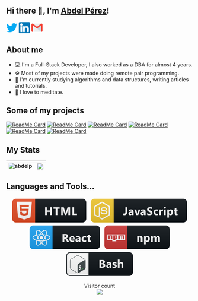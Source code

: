 ## Hi there 👋, I'm <a href="https://www.linkedin.com/in/abdel-perez/">Abdel Pérez</a>!

[<img src="./twitter.svg" alt="twitter logo" width="30">](https://twitter.com/AbdelPerez11)
[<img src="./linkedin.svg" alt="linkedin logo" width="30">](https://www.linkedin.com/in/abdel-perez/)
<a href="mailto: juniorperezpy@gmail.com"><img src="./gmail.svg" alt="gmail logo" width="30"></a>

## About me

- 💻 I'm a Full-Stack Developer, I also worked as a DBA for almost 4 years. 
- ⚙️ Most of my projects were made doing remote pair programming.
- 🧠 I'm currently studying algorithms and data structures, writing articles and tutorials.
- 🧘 I love to meditate.

## Some of my projects

[![ReadMe Card](https://github-readme-stats.vercel.app/api/pin/?username=abdelp&repo=ror-capstone)](https://github.com/abdelp/ror-capstone) [![ReadMe Card](https://github-readme-stats.vercel.app/api/pin/?username=abdelp&repo=todo-list-js)](https://github.com/abdelp/todo-list-js)
[![ReadMe Card](https://github-readme-stats.vercel.app/api/pin/?username=abdelp&repo=weather-app)](https://github.com/abdelp/weather-app) [![ReadMe Card](https://github-readme-stats.vercel.app/api/pin/?username=abdelp&repo=html-capstone)](https://github.com/abdelp/html-capstone)
[![ReadMe Card](https://github-readme-stats.vercel.app/api/pin/?username=abdelp&repo=Tic-Tac-Toe-JS)](https://github.com/abdelp/Tic-Tac-Toe-JS) [![ReadMe Card](https://github-readme-stats.vercel.app/api/pin/?username=abdelp&repo=private-events)](https://github.com/abdelp/private-events)

## My Stats

| <img src="https://github-readme-stats.vercel.app/api?username=abdelp&show_icons=true" alt="abdelp" /> | <img align="center" src="https://github-readme-stats.vercel.app/api/top-langs/?username=abdelp" />
|---|---|

## Languages and Tools...

<p align="center">
 <img src="https://raw.githubusercontent.com/8bithemant/8bithemant/master/svg/dev/languages/html.svg" alt="Twitter" style="vertical-align:top; margin:4px">
  <img src="https://raw.githubusercontent.com/8bithemant/8bithemant/master/svg/dev/languages/js.svg" alt="Twitter" style="vertical-align:top; margin:4px">
  <img src="https://raw.githubusercontent.com/8bithemant/8bithemant/master/svg/dev/frameworks/react.svg" alt="Twitter" style="vertical-align:top; margin:4px">
  <img src="https://raw.githubusercontent.com/8bithemant/8bithemant/master/svg/dev/services/npm.svg" alt="Twitter" style="vertical-align:top; margin:4px">
  <img src="https://raw.githubusercontent.com/8bithemant/8bithemant/master/svg/dev/tools/bash.svg" alt="Twitter" style="vertical-align:top; margin:4px">
</p>

<p align="center"> 
  Visitor count<br>
  <img src="https://profile-counter.glitch.me/abdelp/count.svg" />
</p>